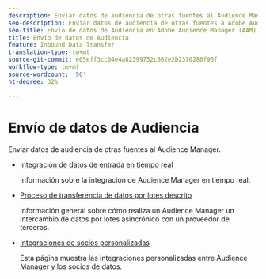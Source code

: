 ```yaml
---
description: Enviar datos de audiencia de otras fuentes al Audience Manager.
seo-description: Enviar datos de audiencia de otras fuentes a Adobe Audience Manager (AAM).
seo-title: Envío de datos de Audiencia en Adobe Audience Manager (AAM)
title: Envío de datos de Audiencia
feature: Inbound Data Transfer
translation-type: tm+mt
source-git-commit: e05eff3cc04e4a82399752c862e2b2370286f96f
workflow-type: tm+mt
source-wordcount: '90'
ht-degree: 32%

---
```



# Envío de datos de Audiencia

Enviar datos de audiencia de otras fuentes al Audience Manager.

* [Integración de datos de entrada en tiempo real](/help/using/integration/sending-audience-data/real-time-data-integration/real-time-tech-specs.md)

   Información sobre la integración de Audience Manager en tiempo real.

* [Proceso de transferencia de datos por lotes descrito](/help/using/integration/sending-audience-data/batch-data-transfer-explained/batch-data-transfer-explained.md)

   Información general sobre cómo realiza un Audience Manager un intercambio de datos por lotes asincrónico con un proveedor de terceros.

* [Integraciones de socios personalizadas](/help/using/integration/sending-audience-data/custom-partner-integrations.md)

   Esta página muestra las integraciones personalizadas entre Audience Manager y los socios de datos.
